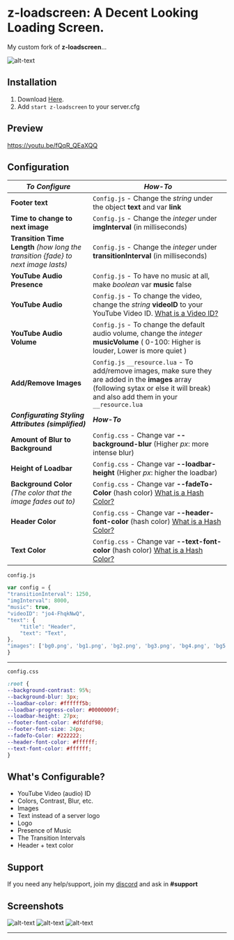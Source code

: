 # z-loadscreen: A Decent Looking Loading Screen.
My custom fork of **z-loadscreen**...

![alt-text](https://github.com/How-Bout-No/z-loadscreen/blob/master/ss/ss1.png)

## __Installation__
1. Download [Here](z-loadscreen/archive/master.zip).
2. Add `start z-loadscreen` to your server.cfg
 ## __Preview__
 https://youtu.be/fQqR_QEaXQQ
## __Configuration__

| *To Configure* | *How-To* |
| ------- | ------ | 
| **Footer text** | `Config.js` - Change the *string* under the object **text** and var **link**  |
| **Time to change to next image** | `Config.js` - Change the *integer*  under **imgInterval** (in milliseconds)  |
| **Transition Time Length** *(how long the transition {fade} to next image lasts)*  | `Config.js` - Change the *integer*  under **transitionInterval** (in milliseconds)  |
| **YouTube Audio Presence** | `Config.js` - To have no music at all, make *boolean* var **music** false |
| **YouTube Audio** | `Config.js` - To change the video, change the *string*  **videoID** to your YouTube Video ID. [What is a Video ID?](https://docs.joeworkman.net/rapidweaver/stacks/youtube/video-id "What is a Video ID?") |
| **YouTube Audio Volume** | `Config.js` - To change the default audio volume, change the *integer*  **musicVolume** ( 0-100: Higher is louder, Lower is more quiet )  |
| **Add/Remove Images** | `Config.js` `__resource.lua` -  To add/remove images, make sure they are added in the **images** array (following sytax or else it will break) and also add them in your `__resource.lua` |
| ***Configurating Styling Attributes (simplified)*** |  ***How-To***  |
| **Amount of Blur to Background** | `Config.css` - Change var **--background-blur** (Higher *px*: more intense blur) |
| **Height of Loadbar** | `Config.css` - Change var **--loadbar-height** (Higher *px*: higher the loadbar) |
| **Background Color** *(The color that the image fades out to)* | `Config.css` - Change var **--fadeTo-Color** (hash color) [What is a Hash Color?](http://www.color-hex.com/ "What is a Hash Color?") |
| **Header Color** | `Config.css` - Change var **--header-font-color** (hash color) [What is a Hash Color?](http://www.color-hex.com/ "What is a Hash Color?") |
| **Text Color** | `Config.css` - Change var **--text-font-color** (hash color) [What is a Hash Color?](http://www.color-hex.com/ "What is a Hash Color?") |


`config.js`
```js
var config = {
"transitionInterval": 1250,
"imgInterval": 8000,
"music": true,
"videoID": "jo4-FhqkNwQ",
"text": {
	"title": "Header",
	"text": "Text",
},
"images": ['bg0.png', 'bg1.png', 'bg2.png', 'bg3.png', 'bg4.png', 'bg5.png', 'bg6.png', 'bg7.png']
}
```
---
`config.css`
```css
:root {
--background-contrast: 95%;
--background-blur: 3px;
--loadbar-color: #ffffff5b;
--loadbar-progress-color: #0000009f;
--loadbar-height: 27px;
--footer-font-color: #dfdfdf98;
--footer-font-size: 24px;
--fadeTo-Color: #222222;
--header-font-color: #ffffff;
--text-font-color: #ffffff;
}
```
## __What's Configurable?__
- YouTube Video (audio) ID
- Colors, Contrast, Blur, etc.
- Images
- Text instead of a server logo
- Logo
- Presence of Music
- The Transition Intervals
- Header + text color
## __Support__
If you need any help/support, join my [discord](https://discordapp.com/invite/yWddFpQ) and ask in **#support**

## __Screenshots__
![alt-text](https://github.com/ThatZiv/z-loadscreen/blob/master/ss/ss1.png?raw=true)
![alt-text](https://github.com/ThatZiv/z-loadscreen/blob/master/ss/ss3.png?raw=true)
![alt-text](https://github.com/ThatZiv/z-loadscreen/blob/master/ss/ss2.png?raw=true)


-------
